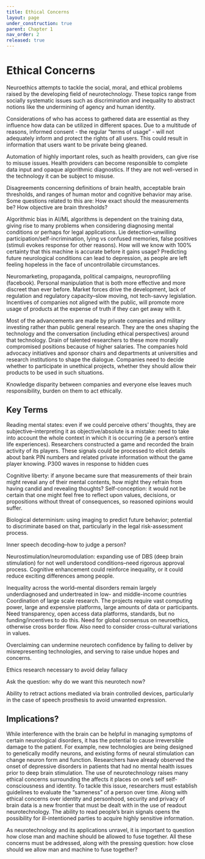 ```yaml
---
title: Ethical Concerns
layout: page
under_construction: true
parent: Chapter 1
nav_order: 2
released: true
---
```


# Ethical Concerns
Neuroethics attempts to tackle the social, moral, and ethical problems raised by the developing field of neurotechnology. These topics range from socially systematic issues such as discrimination and inequality to abstract notions like the undermining of agency and human identity.

Considerations of who has access to gathered data are essential as they influence how data can be utilized in different spaces. Due to a multitude of reasons, informed consent - the regular “terms of usage” - will not adequately inform and protect the rights of all users. This could result in information that users want to be private being gleaned.

Automation of highly important roles, such as health providers, can give rise to misuse issues. Health providers can become responsible to complete data input and opaque algorithmic diagnostics. If they are not well-versed in the technology it can be subject to misuse.

Disagreements concerning definitions of brain health, acceptable brain thresholds, and ranges of human motor and cognitive behavior may arise. Some questions related to this are: How exact should the measurements be? How objective are brain thresholds?

Algorithmic bias in AI/ML algorithms is dependent on the training data, giving rise to many problems when considering diagnosing mental conditions or perhaps for legal applications. Lie detection–unwilling participation/self-incrimination, lying vs confused memories, false positives (stimuli evokes response for other reasons). How will we know with 100% certainty that this machine is accurate before it gains usage? Predicting future neurological conditions can lead to depression, as people are left feeling hopeless in the face of uncontrollable circumstances.

Neuromarketing, propaganda, political campaigns, neuroprofiling (facebook). Personal manipulation that is both more effective and more discreet than ever before. Market forces drive the development, lack of regulation and regulatory capacity–slow moving, not tech-savvy legislation. Incentives of companies not aligned with the public, will promote more usage of products at the expense of truth if they can get away with it.

Most of the advancements are made by private companies and military investing rather than public general research. They are the ones shaping the technology and the conversation (including ethical perspectives) around that technology. Drain of talented researchers to these more morally compromised positions because of higher salaries. The companies hold advocacy initiatives and sponsor chairs and departments at universities and research institutions to shape the dialogue. Companies need to decide whether to participate in unethical projects, whether they should allow their products to be used in such situations.

Knowledge disparity between companies and everyone else leaves much responsibility, burden on them to act ethically.

## Key Terms
Reading mental states: even if we could perceive others’ thoughts, they are subjective–interpreting it as objective/absolute is a mistake: need to take into account the whole context in which it is occurring (ie a person’s entire life experiences). Researchers constructed a game and recorded the brain activity of its players. These signals could be processed to elicit details about bank PIN numbers and related private information without the game player knowing. P300 waves in response to hidden cues

Cognitive liberty: if anyone became sure that measurements of their brain might reveal any of their mental contents, how might they refrain from having candid and revealing thoughts? Self-conception: it would not be certain that one might feel free to reflect upon values, decisions, or propositions without threat of consequences, so reasoned opinions would suffer.

Biological determinism: using imaging to predict future behavior; potential to discriminate based on that, particularly in the legal risk-assessment process.

Inner speech decoding–how to judge a person?

Neurostimulation/neuromodulation: expanding use of DBS (deep brain stimulation) for not well understood conditions–need rigorous approval process. Cognitive enhancement could reinforce inequality, or it could reduce exciting differences among people.

Inequality across the world–mental disorders remain largely underdiagnosed and undertreated in low- and middle-income countries Coordination of large scale research. The projects require vast computing power, large and expensive platforms, large amounts of data or participants. Need transparency, open access data platforms, standards, but no funding/incentives to do this. Need for global consensus on neuroethics, otherwise cross border flow. Also need to consider cross-cultural variations in values.

Overclaiming can undermine neurotech confidence by failing to deliver by misrepresenting technologies, and serving to raise undue hopes and concerns.

Ethics research necessary to avoid delay fallacy

Ask the question: why do we want this neurotech now?

Ability to retract actions mediated via brain controlled devices, particularly in the case of speech prosthesis to avoid unwanted expression.

## Implications?
While interference with the brain can be helpful in managing symptoms of certain neurological disorders, it has the potential to cause irreversible damage to the patient. For example, new technologies are being designed to genetically modify neurons, and existing forms of neural stimulation can change neuron form and function. Researchers have already observed the onset of depressive disorders in patients that had no mental health issues prior to deep brain stimulation. The use of neurotechnology raises many ethical concerns surrounding the affects it places on one’s self self-consciousness and identity. To tackle this issue, researchers must establish guidelines to evaluate the “sameness” of a person over time. Along with ethical concerns over identity and personhood, security and privacy of brain data is a new frontier that must be dealt with in the use of readout neurotechnology. The ability to read people’s brain signals opens the possibility for ill-intentioned parties to acquire highly sensitive information.

As neurotechnology and its applications unravel, it is important to question how close man and machine should be allowed to fuse together. All these concerns must be addressed, along with the pressing question: how close should we allow man and machine to fuse together?